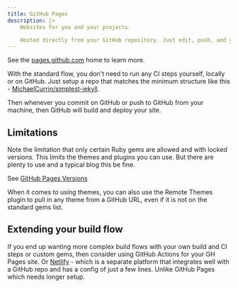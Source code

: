 ```yaml
---
title: GitHub Pages
description: |>
    Websites for you and your projects.

    Hosted directly from your GitHub repository. Just edit, push, and your changes are live.
---
```


See the [pages.github.com](https://pages.github.com/) home to learn more.

With the standard flow, you don't need to run any CI steps yourself, locally or on GitHub. Just setup a repo that matches the minimum structure like this - [MichaelCurrin/simplest-jekyll](https://github.com/MichaelCurrin/simplest-jekyll).

Then whenever you commit on GitHub or push to GitHub from your machine, then GitHub will build and deploy your site.


## Limitations

Note the limitation that only certain Ruby gems are allowed and with locked versions. This limits the themes and plugins you can use. But there are plenty to use and a typical blog this be fine.

See [GitHub Pages Versions](https://pages.github.com/versions/)

When it comes to using themes, you can also use the Remote Themes plugin to pull in any theme from a GitHub URL, even if it is not on the standard gems list.


## Extending your build flow

If you end up wanting more complex build flows with your own build and CI steps or custom gems, then consider using GitHub Actions for your GH Pages site. Or [Netlify](https://netlify.com/) - which is a separate platform that integrates well with a GitHub repo and has a config of just a few lines. Unlike GitHub Pages which needs longer setup.
